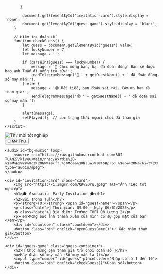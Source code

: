            }

            document.getElementById('invitation-card').style.display = 'none';
            document.getElementById('guess-game').style.display = 'block';
        }

        // Kiểm tra đoán số
        function checkGuess() {
            let guess = document.getElementById('guess').value;
            let luckyNumber = 7;
            let message = '';

            if (parseInt(guess) === luckyNumber) {
                message = '🎉 Chúc mừng bạn, bạn đã đoán đúng! Bạn sẽ được bao anh Tuấn đi uống trà sữa!';
                sendTelegramMessage('🎉 ' + getGuestName() + ' đã đoán đúng số may mắn!');
            } else {
                message = '😞 Rất tiếc, bạn đoán sai rồi. Cảm ơn bạn đã tham gia!';
                sendTelegramMessage('😞 ' + getGuestName() + ' đã đoán sai số may mắn.');
            }

            alert(message);
            setPlayed();  // Lưu trạng thái người chơi đã tham gia
        }
    </script>
</head>
<body>
    <div class="letter-container">
        <img id="letter" class="letter" src="https://i.imgur.com/Q9vSDru.jpeg" alt="Thư mời tốt nghiệp">
        <br>
        <button id="open-button" class="btn" onclick="openInvitation()">📩 Mở Thư</button>
    </div>
    
    <audio id="bg-music" loop>
        <source src="https://raw.githubusercontent.com/BUI-TUAN27/kiyeu/main/nhac/Wxrdie%20-%20M%E1%BB%9CI%20EM%20(ft.%20Mcee%20Blue)%20%5Bprod.%20by%20Machiot%2C%20Marlykid%5D.mp3" type="audio/mpeg">
    </audio>
    
    <div id="invitation-card" class="card">
        <img src="https://i.imgur.com/Q9vSDru.jpeg" alt="Ảnh tiệc tốt nghiệp">
        <h1>🎓 Graduation Party Invitation 🎓</h1>
        <h2>Bùi Trọng Tuấn</h2>
        <p><strong>TO:</strong> <span id="guest-name"></span></p>
        <p class="date">📅 Thời gian: 09:00 - Ngày 06/04/2025</p>
        <p class="date">📍 Địa điểm: Trường THPT Đô Lương 2</p>
        <p><em>Mong bức ảnh thanh xuân của mình có sự góp mặt của bạn!</em></p>
        <div id="countdown" class="countdown"></div>
        <button class="btn" onclick="openGuessGame()">✅ Xác nhận tham gia</button>
    </div>
    
    <div id="guess-game" class="guess-container">
        <h2>🎉 Chúc mừng bạn tham gia trò chơi đoán số 🎉</h2>
        <p>Hãy đoán số may mắn (Số may mắn là 7)</p>
        <input type="number" id="guess" placeholder="Nhập số từ 1 đến 10">
        <button class="btn" onclick="checkGuess()">Đoán số</button>
    </div>

